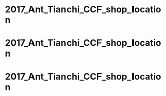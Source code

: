 # 2017_Ant_Tianchi_CCF_shop_location
# 2017_Ant_Tianchi_CCF_shop_location
# 2017_Ant_Tianchi_CCF_shop_location
